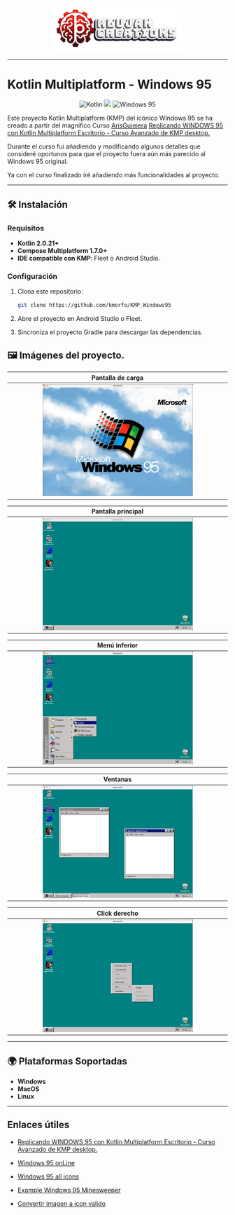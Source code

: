 <p align="center">
  <a href="https://rlujancreations.es/" target="blank"><img src="./githubimages/logo.png" width="300px" alt="RLujanCreations Logo" /></a>
</p>

---

# Kotlin Multiplatform - Windows 95

<p align="center"> <img src="https://img.shields.io/badge/Kotlin-7F52FF?style=for-the-badge&logo=Kotlin&logoColor=white" alt="Kotlin">  <img src="https://img.shields.io/badge/Kotlin-Multiplatform-%237f52ff?style=for-the-badge&logo=kotlin"> <img src="https://img.shields.io/badge/Windows%2095-%F0%9F%96%BC-lightgrey?style=for-the-badge" alt="Windows 95"> </p>

Este proyecto Kotlin Multiplatform (KMP) del icónico Windows 95 se ha creado a partir del magnífico
Curso [ArisGuimera](https://github.com/ArisGuimera) [Replicando WINDOWS 95 con Kotlin Multiplatform Escritorio - Curso Avanzado de KMP desktop.](https://www.youtube.com/watch?v=QFPTUwFW9p8)

Durante el curso fui añadiendo y modificando algunos detalles que consideré oportunos para que el proyecto fuera aún más parecido al Windows 95 original.

Ya con el curso finalizado iré añadiendo más funcionalidades al proyecto.

---

## 🛠 Instalación

### Requisitos

-   **Kotlin 2.0.21+**
-   **Compose Multiplatform 1.7.0+**
-   **IDE compatible con KMP**: Fleet o Android Studio.

### Configuración

1.  Clona este repositorio:

    ```bash
    git clone https://github.com/kmorfo/KMP_Windows95
    ```

2.  Abre el proyecto en Android Studio o Fleet.
3.  Sincroniza el proyecto Gradle para descargar las dependencias.

## 🖼 Imágenes del proyecto.

|                          Pantalla de carga                           |
| :-------------------------------------------------------------------: |
| <img src="githubimages/loading.png" style="height: 50%; width:70%;"/> |

|                          Pantalla principal                           |
| :-------------------------------------------------------------------: |
| <img src="githubimages/desktop.png" style="height: 50%; width:70%;"/> |

|                             Menú inferior                             |
| :-------------------------------------------------------------------: |
| <img src="githubimages/start_menu.png" style="height: 50%; width:70%;"/> |

|                             Ventanas                              |
| :-------------------------------------------------------------------: |
| <img src="githubimages/windows.png" style="height: 50%; width:70%;"/> |

|                             Click derecho                             |
| :-------------------------------------------------------------------: |
| <img src="githubimages/right_click.png" style="height: 50%; width:70%;"/> |

---

## 🌍 Plataformas Soportadas

-   **Windows**
-   **MacOS**
-   **Linux**

---

## Enlaces útiles
-   [Replicando WINDOWS 95 con Kotlin Multiplatform Escritorio - Curso Avanzado de KMP desktop.](https://www.youtube.com/watch?v=QFPTUwFW9p8)

-   [Windows 95 onLine](https://www.pcjs.org/software/pcx86/sys/windows/win95/4.00.950/)

-   [Windows 95 all icons](https://archive.org/details/windows-95-all-icons)

-   [Example Windows 95 Minesweeper](https://minesweepergame.com/download/windows-95-minesweeper.php)

-   [Convertir imagen a icon valido](https://onlineconvert.cloud/)
